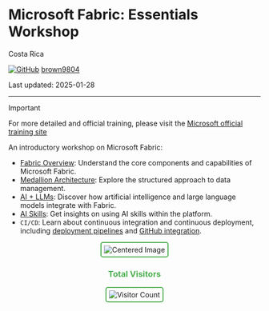 # Microsoft Fabric: Essentials Workshop

Costa Rica

[![GitHub](https://img.shields.io/badge/--181717?logo=github&logoColor=ffffff)](https://github.com/)
[brown9804](https://github.com/brown9804)

Last updated: 2025-01-28

------------------------------------------

> [!IMPORTANT]
> For more detailed and official training, please visit the [Microsoft official training site](https://learn.microsoft.com/en-us/training/)

An introductory workshop on Microsoft Fabric:
- [Fabric Overview](https://github.com/MicrosoftCloudEssentials-LearningHub/MS-Fabric-Basic-Workshop/blob/main/0_Overview.md): Understand the core components and capabilities of Microsoft Fabric.
- [Medallion Architecture](https://github.com/MicrosoftCloudEssentials-LearningHub/Demos-ScenariosHub/blob/main/0_Azure/2_AzureAnalytics/0_Fabric/demos/17_Overview.md#medallion-architecture-overview): Explore the structured approach to data management.
- [AI + LLMs](https://github.com/MicrosoftCloudEssentials-LearningHub/Demos-ScenariosHub/blob/main/0_Azure/2_AzureAnalytics/0_Fabric/demos/17_Overview.md#fabric-highlights-into-aillms): Discover how artificial intelligence and large language models integrate with Fabric.
- [AI Skills](https://github.com/MicrosoftCloudEssentials-LearningHub/Demos-ScenariosHub/blob/main/0_Azure/2_AzureAnalytics/0_Fabric/demos/17_Overview.md#fabric-ai-skill): Get insights on using AI skills within the platform.
- `CI/CD`: Learn about continuous integration and continuous deployment, including [deployment pipelines](https://github.com/MicrosoftCloudEssentials-LearningHub/Demos-ScenariosHub/tree/main/0_Azure/2_AzureAnalytics/0_Fabric/demos/16_CD_LakehouseSchema#fabric-lakehouse-schema-and-deployment-pipelines) and [GitHub integration](https://github.com/MicrosoftCloudEssentials-LearningHub/Demos-ScenariosHub/blob/main/0_Azure/2_AzureAnalytics/0_Fabric/demos/23_GithubFabric.md#integrating-github-with-microsoft-fabric---overview). 


<div align="center">
  <img src="https://github.com/user-attachments/assets/ea210ad1-99f7-4e7a-b46f-935a571125f2" alt="Centered Image" style="border: 2px solid #4CAF50; border-radius: 5px; padding: 5px;"/>
</div>



<div align="center">
  <h3 style="color: #4CAF50;">Total Visitors</h3>
  <img src="https://profile-counter.glitch.me/brown9804/count.svg" alt="Visitor Count" style="border: 2px solid #4CAF50; border-radius: 5px; padding: 5px;"/>
</div>

